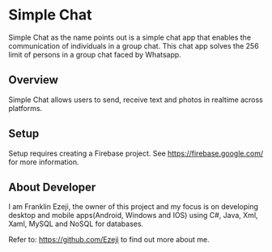# Simple Chat

Simple Chat as the name points out is a simple chat app that enables the communication of individuals in a group chat. This chat app solves the 256 limit of persons in a group chat faced by Whatsapp.

## Overview

Simple Chat allows users to send, receive text and photos in realtime across platforms.

## Setup

Setup requires creating a Firebase project. See https://firebase.google.com/ for more information.

## About Developer

I am Franklin Ezeji, the owner of this project and my focus is on developing desktop and mobile apps(Android, Windows and IOS) using C#, Java, Xml, Xaml, MySQL and NoSQL for databases.

Refer to: https://github.com/Ezeji to find out more about me.

